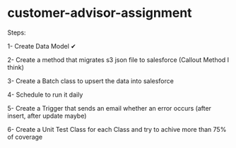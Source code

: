 # customer-advisor-assignment

Steps:

1- Create Data Model  ✔

2- Create a method that migrates s3 json file to salesforce  (Callout Method I think)

3- Create a Batch class to upsert the data into salesforce

4- Schedule to run it daily

5- Create a Trigger that sends an email whether an error occurs (after insert, after update maybe)

6- Create a Unit Test Class for each Class and try to achive more than 75% of coverage
